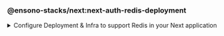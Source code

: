 <!-- markdownlint-disable MD041 -->

### @ensono-stacks/next:next-auth-redis-deployment

<details>
<summary>Configure Deployment & Infra to support Redis in your Next application</summary>

The next-auth-redis-deployment generator will add required Redis config into your existing Next app with Next-auth.

## Prerequisites

An existing [Next](https://nextjs.org/) application with Next-auth. Use the `@ensono-stacks/next:next-auth` generator to add this into your application

## Usage

```bash
nx g @ensono-stacks/next:next-auth-redis-deployment
```

### Command line arguments

The following command line arguments are available:

| Option    | Description             | Type   | Accepted Values | Default |
| --------- | ----------------------- | ------ | --------------- | ------- |
| --project | The name of the project | string | string          | N/A     |

### Generator Output

When infrastructure is detected for the application, these files will be enhanced to cater for Redis:

- "app-name"/build/values[-prod].yaml files will have 3 new entries added for redis

```yaml
redisURL: ""
nextAuthSecret: ""
nextAuthURL: <app-name>.<internal/external domain>
```

- "app-name"/terraform/main.tf will have a new azurerm_redis_cache resource added. The variables.tf file will have these corresponding variables defined

```typescript
resource "azurerm_redis_cache" "default_primary" {
  name                = var.redis_name
  location            = var.redis_resource_group_location
  resource_group_name = var.redis_resource_group_name
  capacity            = var.redis_capacity
  family              = var.redis_family
  sku_name            = var.redis_sku_name
  minimum_tls_version = var.minimum_tls_version
}
```

- "app-name"/terraform/[prod/nonprod].tfvars will have additional variables added.

```typescript
redis_name =
  "<company>-<domain>-<prod/nonprod>-<cloud region>-<business component>";
redis_resource_group_location = "%REPLACE%";
redis_resource_group_name =
  "<company>-<domain>-<prod/nonprod>-<cloud region>-<business component>";
```

:::warning
Be sure to update the redis_resource_group_location value
:::

- "app-name"/terraform/outputs.tf will have the redis_connection_string added

```typescript
output "redis_connection_string" {
  sensitive = true
  value     = "rediss://:${azurerm_redis_cache.default_primary.primary_access_key}@${azurerm_redis_cache.default_primary.hostname}:${azurerm_redis_cache.default_primary.ssl_port}"
}
```

- "app-name"/.env.local will have the REDIS_URL env variable added and set

```typescript
REDIS_URL=localhost:6379
```

- "app-name"/project.json will have the helm-upgrade commands updated to use the NEXTAUTH_SECRET

```typescript
"helm-upgrade": {
      "executor": "nx:run-commands",
      "options": {
        "commands": [
          {
            "command": "helm upgrade [... unchanged ...] --set nextAuthSecret=\\\"$NEXTAUTH_SECRET\\\"",
            "forwardAllArgs": false
          }
        ],
        "cwd": "apps/baseline-next-app/build/terraform"
      },
      "configurations": {
        "prod": {
          "commands": [
            {
              "command": "helm upgrade [... unchanged ...] --set nextAuthSecret=\\\"$NEXTAUTH_SECRET\\\"",
              "forwardAllArgs": false
            }
          ]
        }
      }
```

:::warning
For Azure DevOps, the **NEXTAUTH_SECRET** needs to be added to the <company\>-<component\>-<domain\>-nonprod and <company\>-<component\>-<domain\>-prod' variable groups
:::

</details>
